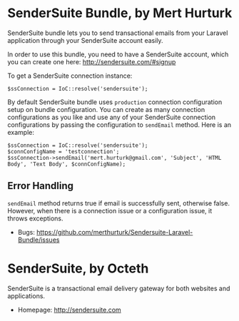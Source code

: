 # SenderSuite Bundle, by Mert Hurturk

SenderSuite bundle lets you to send transactional emails from your Laravel application through your SenderSuite account easily.

In order to use this bundle, you need to have a SenderSuite account, which you can create one here: http://sendersuite.com/#signup

To get a SenderSuite connection instance:

	$ssConnection = IoC::resolve('sendersuite');

By default SenderSuite bundle uses `production` connection configuration setup on bundle configuration. You can create as many connection configurations as you like and use any of your SenderSuite connection configurations by passing the configuration to `sendEmail` method. Here is an example:

	$ssConnection = IoC::resolve('sendersuite');
	$connConfigName = 'testconnection';
	$ssConnection->sendEmail('mert.hurturk@gmail.com', 'Subject', 'HTML Body', 'Text Body', $connConfigName);

## Error Handling

`sendEmail` method returns true if email is successfully sent, otherwise false. However, when there is a connection issue or a configuration issue, it throws exceptions.

* Bugs: https://github.com/merthurturk/Sendersuite-Laravel-Bundle/issues

# SenderSuite, by Octeth

SenderSuite is a transactional email delivery gateway for both websites and applications.

* Homepage: http://sendersuite.com